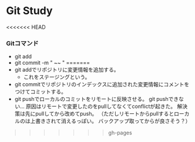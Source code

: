# Git Study
<<<<<<< HEAD
### Gitコマンド
- git add
- git commit -m " ~~ "
=======
- git addでリポジトリに変更情報を追加する。
    - これをステージングという。
- git commitでリポジトリのインデックスに追加された変更情報にコメントをつけてコミットする。
- git pushでローカルのコミットをリモートに反映させる。
	git pushできない...
	原因はリモートで変更したのをpullしてなくてconflictが起きた。
	解決策は先にpullしてから改めてpush。
	（ただしリモートからpullするとローカルのは上書きされて消えるっぽい。
	バックアップ取ってからが良さそう？）
>>>>>>> gh-pages
